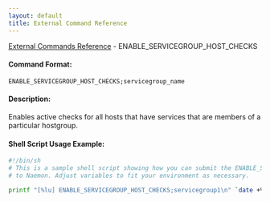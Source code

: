 ```yaml
---
layout: default
title: External Command Reference
---
```


<!--
************************************************
* AUTO GENERATED PAGE - USE ./update SCRIPT
************************************************
-->

<span class="glyphicon glyphicon-arrow-up"></span><a href="index.html"> External Commands Reference</a> - ENABLE_SERVICEGROUP_HOST_CHECKS<br>

#### Command Format:

`ENABLE_SERVICEGROUP_HOST_CHECKS;servicegroup_name`

#### Description:

Enables active checks for all hosts that have services that are members of a particular hostgroup.

#### Shell Script Usage Example:

```sh
#!/bin/sh
# This is a sample shell script showing how you can submit the ENABLE_SERVICEGROUP_HOST_CHECKS command
# to Naemon. Adjust variables to fit your environment as necessary.

printf "[%lu] ENABLE_SERVICEGROUP_HOST_CHECKS;servicegroup1\n" `date +%s` > /var/lib/naemon/naemon.cmd
```
